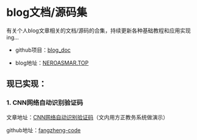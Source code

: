 # blog文档/源码集

有关个人blog文章相关的文档/源码的合集，持续更新各种基础教程和应用实现ing... 

- github项目：[blog_doc](https://github.com/NeroAsmarr/blog_doc)

- blog地址：[NEROASMAR.TOP](https://neroasmar.top/)

## 现已实现：

### 1. CNN网络自动识别验证码

文章地址：[CNN网络自动识别验证码](https://neroasmar.top/fangzheng-code/)（文内用方正教务系统做演示）

github地址：[fangzheng-code](https://github.com/NeroAsmarr/blog_doc/tree/master/fangzheng-code)
